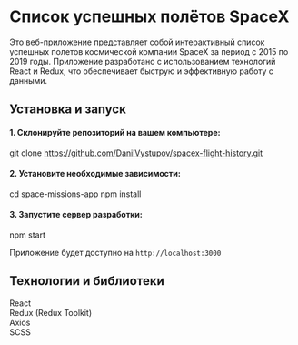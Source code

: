 # Список успешных полётов SpaceX

Это веб-приложение представляет собой интерактивный список успешных полетов космической компании SpaceX за период с 2015 по 2019 годы. Приложение разработано с использованием технологий React и Redux, что обеспечивает быструю и эффективную работу с данными.

## Установка и запуск

#### 1. Склонируйте репозиторий на вашем компьютере:

git clone https://github.com/DanilVystupov/spacex-flight-history.git

#### 2. Установите необходимые зависимости:

cd space-missions-app
npm install

#### 3. Запустите сервер разработки:

npm start

Приложение будет доступно на `http://localhost:3000`

## Технологии и библиотеки

React <br/>
Redux (Redux Toolkit) <br/>
Axios <br/>
SCSS <br/>